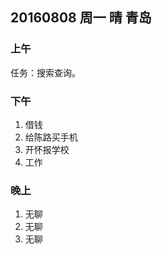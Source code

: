 ## 20160808 周一 晴 青岛

### 上午

任务：搜索查询。

### 下午

1. 借钱
2. 给陈路买手机
3. 开怀报学校
4. 工作

### 晚上 

1. 无聊
2. 无聊
3. 无聊


